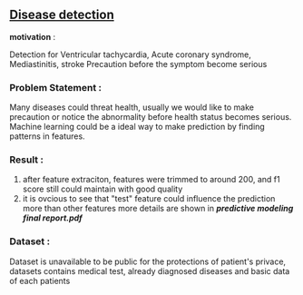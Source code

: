 ## [Disease detection](final_code_medical_analysis(1).ipynb)

**motivation** :

Detection for Ventricular tachycardia, Acute coronary syndrome, Mediastinitis, stroke 
Precaution before the symptom become serious

### Problem Statement : 

Many diseases could threat health, usually we would like to make precaution or notice the abnormality 
before health status becomes serious. Machine learning could be a ideal way to make prediction by 
finding patterns in features. 

### Result :

1. after feature extraciton, features were trimmed to around 200, and f1 score still could maintain with good quality
2. it is ovcious to see that "test" feature could influence the prediction more than other features
more details are shown in ***predictive modeling final report.pdf***

### Dataset :

Dataset is unavailable to be public for the protections of patient's privace, datasets contains medical test, 
already diagnosed diseases and basic data of each patients
